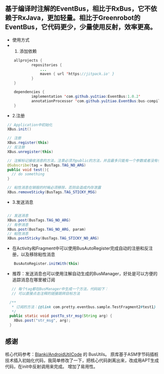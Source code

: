 ## 基于编译时注解的EventBus，相比于RxBus，它不依赖于RxJava，更加轻量。相比于Greenrobot的EventBus，它代码更少，少量使用反射，效率更高。

* 使用方式
* 1. 添加依赖
```java
    allprojects {
    		repositories {
    			...
    			maven { url 'https://jitpack.io' }
    		}
    }

	dependencies {
	        implementation 'com.github.yu1tiao:EventBus:1.0.2'
	        annotationProcessor 'com.github.yu1tiao.EventBus:bus-compiler:1.0.2'
	}

```
* 2.注册
```java
 // Application中初始化
 XBus.init()

 // 注册
 XBus.register(this)
 // 反注册
 XBus.unregister(this)

 // 注解标记接收消息的方法，注意必须为public的方法，并且最多只能有一个参数或者没有参数
 @Subscribe(tag = BusTags.TAG_NO_ARG)
 public void test(){
   // do something
 }

 // 粘性消息在销毁的时候必须移除，否则会造成内存泄露
 XBus.removeSticky(BusTags.TAG_STICKY_MSG)

```
* 3.发送消息
```java

 // 发送消息
 XBus.post(BusTags.TAG_NO_ARG)
 // 有参消息
 XBus.post(BusTags.TAG_NO_ARG, param)
 // 粘性消息
 XBus.postSticky(BusTags.TAG_STICKY_NO_ARG)
```

* 在Activity和Fragment中可以使用BusAutoRegister完成自动的注册和反注册，以及移除粘性消息
```java
    BusAutoRegister.initWith(this)
```

* 推荐：发送消息也可以使用注解自动生成的BusManager，好处是可以方便的追踪消息在哪里被订阅
```java
   // 每个tag都在BusManager中生成一个方法，代码如下：
   // 可以直接点击注释的链接跳转目标方法

  /**
   * 订阅的方法：{@link com.pretty.eventbus.sample.TestFragment2#test1}
   */
  public static void postTo_str_msg(String arg) {
    XBus.post("str_msg", arg);
  }

```

## 感谢
核心代码参考：[Blankj/AndroidUtilCode](https://github.com/Blankj/AndroidUtilCode) 的 BusUtils。
原库基于ASM字节码插桩技术插入初始化代码，我简单修改了一下，把核心代码剥离出来，改成用APT生成代码，在init中反射调用来完成。
增加了易用性。
